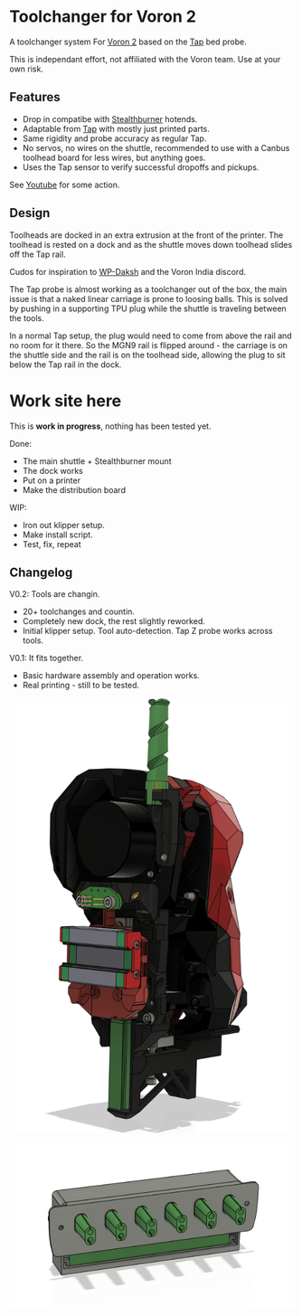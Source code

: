 # Toolchanger for Voron 2
A toolchanger system For [Voron 2](https://github.com/VoronDesign/Voron-2) based on the [Tap](https://github.com/VoronDesign/Voron-Tap) bed probe.

This is independant effort, not affiliated with the Voron team. Use at your own risk.

## Features
* Drop in compatibe with [Stealthburner](https://github.com/VoronDesign/Voron-Stealthburner) hotends.
* Adaptable from [Tap](https://github.com/VoronDesign/Voron-Tap) with mostly just printed parts.
* Same rigidity and probe accuracy as regular Tap.
* No servos, no wires on the shuttle, recommended to use with a Canbus toolhead board for less wires, but anything goes.
* Uses the Tap sensor to verify successful dropoffs and pickups.

See [Youtube](https://www.youtube.com/playlist?list=PLqU7kX5nUJDRDw5z0NLwJ22OkV6fbjnSW) for some action.

## Design

Toolheads are docked in an extra extrusion at the front of the printer. The toolhead is rested on a dock and as the shuttle moves down toolhead slides off the Tap rail.

Cudos for inspiration to [WP-Daksh](https://github.com/ankurv2k6/wp-daksh-toolchanger) and the Voron India discord.

The Tap probe is almost working as a toolchanger out of the box, the main issue is that a naked linear carriage is prone to loosing balls.
This is solved by pushing in a supporting TPU plug while the shuttle is traveling between the tools.

In a normal Tap setup, the plug would need to come from above the rail and no room for it there. So the MGN9 rail is flipped around - the carriage is on the shuttle side and the rail is on the toolhead side, allowing the plug to sit below the Tap rail in the dock.

# Work site here

This is **work in progress**, nothing has been tested yet. 

Done:
* The main shuttle + Stealthburner mount
* The dock works
* Put on a printer
* Make the distribution board

WIP: 
* Iron out klipper setup.
* Make install script.
* Test, fix, repeat

## Changelog

V0.2: Tools are changin.
 * 20+ toolchanges and countin.
 * Completely new dock, the rest slightly reworked.
 * Initial klipper setup. Tool auto-detection. Tap Z probe works across tools.


V0.1: It fits together.
 * Basic hardware assembly and operation works.
 * Real printing - still to be tested.

![Preview](/images/side.png)

![Preview](/images/distribution_box.png)
